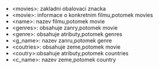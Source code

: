 - &lt;movies>: zakladni obalovaci znacka 
- &lt;movie>: informace o konkretnim filmu,potomek movies
- &lt;name>: nazev filmu,potomek movie
- &lt;genres>: obsahuje zanry,potomek movie
- &lt;genre>: obsahuje atributy,potomek genres
- &lt;g_name>: nazev zanru,potomek genre
- &lt;coutries>: obsahuje zeme,potomek movie
- &lt;coutry>:obsahuje atributy,potomek countries
- &lt;c_name>: nazev zeme,potomek country
